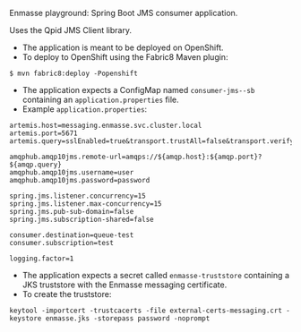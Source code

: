 Enmasse playground: Spring Boot JMS consumer application. 

Uses the Qpid JMS Client library. 

* The application is meant to be deployed on OpenShift.
* To deploy to OpenShift using the Fabric8 Maven plugin:
```
$ mvn fabric8:deploy -Popenshift
```
* The application expects a ConfigMap named `consumer-jms--sb` containing an `application.properties` file.
* Example `application.properties`:
```
artemis.host=messaging.enmasse.svc.cluster.local
artemis.port=5671
artemis.query=sslEnabled=true&transport.trustAll=false&transport.verifyHost=true

amqphub.amqp10jms.remote-url=amqps://${amqp.host}:${amqp.port}?${amqp.query}
amqphub.amqp10jms.username=user
amqphub.amqp10jms.password=password

spring.jms.listener.concurrency=15
spring.jms.listener.max-concurrency=15
spring.jms.pub-sub-domain=false
spring.jms.subscription-shared=false

consumer.destination=queue-test
consumer.subscription=test

logging.factor=1
```
* The application expects a secret called `enmasse-truststore` containing a JKS truststore with the Enmasse messaging certificate.
* To create the truststore:
```
keytool -importcert -trustcacerts -file external-certs-messaging.crt -keystore enmasse.jks -storepass password -noprompt
```